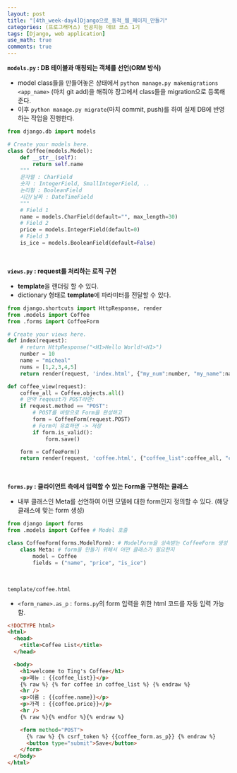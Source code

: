 ```yaml
---
layout: post
title: "[4th_week-day4]Django으로_동적_웹_페이지_만들기"
categories: (프로그래머스) 인공지능 데브 코스 1기
tags: [Django, web application]
use_math: true
comments: true
---
```


**`models.py` : DB 테이블과 매칭되는 객체를 선언(ORM 방식)**

- model class들을 만들어놓은 상태에서 `python manage.py makemigrations <app_name>` (마치 git add)을 해줘야 장고에서 class들을 migration으로 등록해준다.
- 이후 `python manage.py migrate`(마치 commit, push)를 하여 실제 DB에 반영하는 작업을 진행한다.

```python
from django.db import models

# Create your models here.
class Coffee(models.Model):
    def __str__(self):
        return self.name
    """
    문자열 : CharField
    숫자 : IntegerField, SmallIntegerField, ..
    논리형 : BooleanField
    시간/날짜 : DateTimeField
    """
    # Field 1
    name = models.CharField(default="", max_length=30)
    # Field 2
    price = models.IntegerField(default=0)
    # Field 3
    is_ice = models.BooleanField(default=False)
```

<br>

**`views.py` : request를 처리하는 로직 구현**

- **template**을 랜더링 할 수 있다.
- dictionary 형태로 **template**에 파라미터를 전달할 수 있다.

```python
from django.shortcuts import HttpResponse, render
from .models import Coffee
from .forms import CoffeeForm

# Create your views here.
def index(request):
    # return HttpResponse("<H1>Hello World!<H1>")
    number = 10
    name = "micheal"
    nums = [1,2,3,4,5]
    return render(request, 'index.html', {"my_num":number, "my_name":name, "my_list":nums})

def coffee_view(request):
    coffee_all = Coffee.objects.all()
    # 만약 reqeust가 POST라면:
    if request.method == "POST":
        # POST를 바탕으로 Form을 완성하고
        form = CoffeeForm(request.POST)
        # Form이 유효하면 -> 저장
        if form.is_valid():
            form.save()

    form = CoffeeForm()
    return render(request, 'coffee.html', {"coffee_list":coffee_all, "coffee_form":form})
```

<br>

**`forms.py` : 클라이언트 측에서 입력할 수 있는 Form을 구현하는 클래스**

- 내부 클래스인 Meta를 선언하여 어떤 모델에 대한 form인지 정의할 수 있다.
  (해당 클래스에 맞는 form 생성)

```python
from django import forms
from .models import Coffee # Model 호출

class CoffeeForm(forms.ModelForm): # ModelForm을 상속받는 CoffeeForm 생성
    class Meta: # form을 만들기 위해서 어떤 클래스가 필요한지
        model = Coffee
        fields = ("name", "price", "is_ice")
```

<br>

`template/coffee.html`

- `<form_name>.as_p` : `forms.py`의 form 입력을 위한 html 코드를 자동 입력 가능함.

```html
<!DOCTYPE html>
<html>
  <head>
    <title>Coffee List</title>
  </head>

  <body>
    <h1>welcome to Ting's Coffee</h1>
    <p>메뉴 : {{coffee_list}}</p>
    {% raw %} {% for coffee in coffee_list %} {% endraw %}
    <hr />
    <p>이름 : {{coffee.name}}</p>
    <p>가격 : {{coffee.price}}</p>
    <hr />
    {% raw %}{% endfor %}{% endraw %}

    <form method="POST">
      {% raw %} {% csrf_token %} {{coffee_form.as_p}} {% endraw %}
      <button type="submit">Save</button>
    </form>
  </body>
</html>
```

